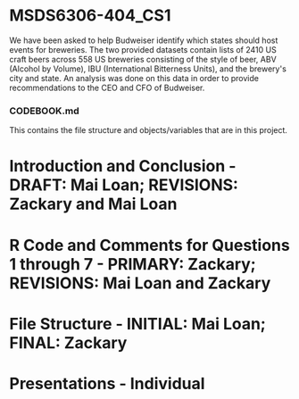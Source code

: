 # MSDS6306-404_CS1
We have been asked to help Budweiser identify which states should host events for breweries. The two provided datasets contain lists of 2410 US craft beers across 558 US breweries consisting of the style of beer, ABV (Alcohol by Volume), IBU (International Bitterness Units), and the brewery's city and state. An analysis was done on this data in order to provide recommendations to the CEO and CFO of Budweiser.

### CODEBOOK.md
This contains the file structure and objects/variables that are in this project.

# Introduction and Conclusion - DRAFT: Mai Loan; REVISIONS: Zackary and Mai Loan
# R Code and Comments for Questions 1 through 7 - PRIMARY: Zackary; REVISIONS: Mai Loan and Zackary
# File Structure - INITIAL: Mai Loan; FINAL: Zackary
# Presentations - Individual

